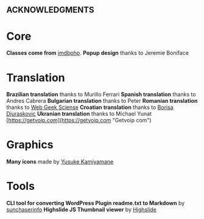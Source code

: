 ## ACKNOWLEDGMENTS

# Core
**Classes come from** [imdbphp](https://github.com/tboothman/imdbphp/ "IMDbPHP Github homepage"). 
**Popup design** thanks to Jeremie Boniface

# Translation
**Brazilian translation** thanks to Murillo Ferrari 
**Spanish translation** thanks to Andres Cabrera
**Bulgarian translation** thanks to Peter
**Romanian translation** thanks to [Web Geek Sciense](https://webhostinggeeks.com "Web Hosting Geeks")
**Croatian translation** thanks to [Borisa Djuraskovic](https://www.webhostinghub.com/ "Hub webhosting")
**Ukranian translation** thanks to Michael Yunat [https://getvoip.com](https://getvoip.com "Getvoip com")

# Graphics
**Many icons** made by [Yusuke Kamiyamane](https://p.yusukekamiyamane.com/ "Yusuke Kamiyamane homepage")

# Tools
**CLI tool for converting WordPress Plugin readme.txt to Markdown** by [sunchaserinfo](https://github.com/wpreadme2markdown/wp2md "CLI tool Github homepage")
**Highslide JS Thumbnail viewer** by [Highslide](http://highslide.com/)
